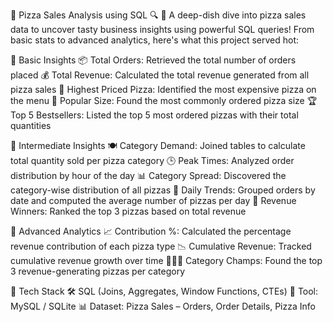 🍕 Pizza Sales Analysis using SQL 🔍
🔸 A deep-dish dive into pizza sales data to uncover tasty business insights using powerful SQL queries!
From basic stats to advanced analytics, here's what this project served hot:

🔰 Basic Insights
📦 Total Orders: Retrieved the total number of orders placed
💰 Total Revenue: Calculated the total revenue generated from all pizza sales
💎 Highest Priced Pizza: Identified the most expensive pizza on the menu
📏 Popular Size: Found the most commonly ordered pizza size
🏆 Top 5 Bestsellers: Listed the top 5 most ordered pizzas with their total quantities

🚀 Intermediate Insights
🍽️ Category Demand: Joined tables to calculate total quantity sold per pizza category
🕒 Peak Times: Analyzed order distribution by hour of the day
📊 Category Spread: Discovered the category-wise distribution of all pizzas
📅 Daily Trends: Grouped orders by date and computed the average number of pizzas per day
💸 Revenue Winners: Ranked the top 3 pizzas based on total revenue

🧠 Advanced Analytics
📈 Contribution %: Calculated the percentage revenue contribution of each pizza type
📉 Cumulative Revenue: Tracked cumulative revenue growth over time
🥇🥈🥉 Category Champs: Found the top 3 revenue-generating pizzas per category

🔧 Tech Stack
🛠️ SQL (Joins, Aggregates, Window Functions, CTEs)
📂 Tool: MySQL / SQLite
📊 Dataset: Pizza Sales – Orders, Order Details, Pizza Info
